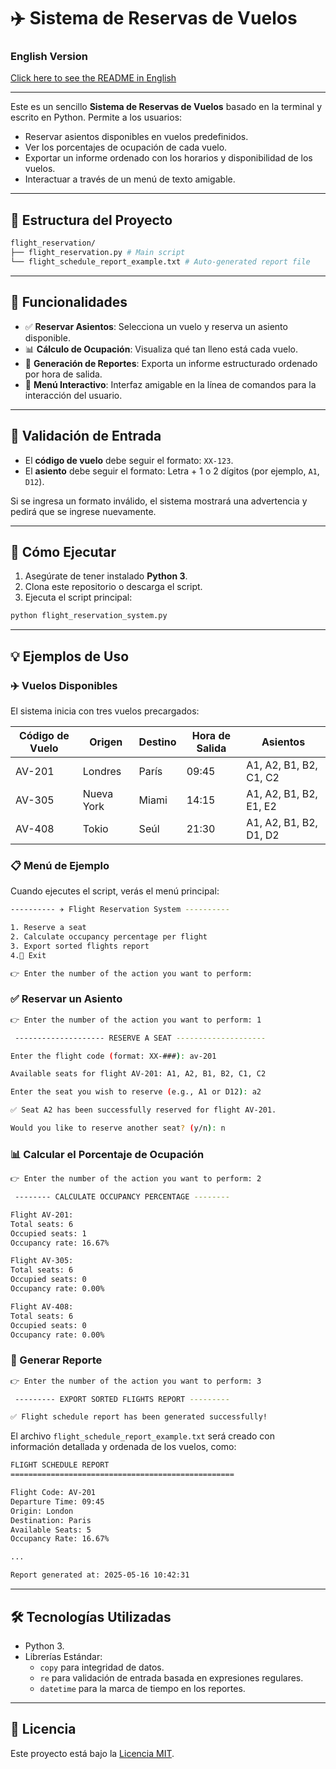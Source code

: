 # ✈️ Sistema de Reservas de Vuelos

### English Version
[Click here to see the README in English](https://github.com/Carturo8/Flight-Reservation-System/blob/main/README.md)

---

Este es un sencillo **Sistema de Reservas de Vuelos** basado en la terminal y escrito en Python. Permite a los usuarios:

- Reservar asientos disponibles en vuelos predefinidos.
- Ver los porcentajes de ocupación de cada vuelo.
- Exportar un informe ordenado con los horarios y disponibilidad de los vuelos.
- Interactuar a través de un menú de texto amigable.

---

## 📁 Estructura del Proyecto

```bash
flight_reservation/
├── flight_reservation.py # Main script
└── flight_schedule_report_example.txt # Auto-generated report file
```

---

## 🧰 Funcionalidades

- ✅ **Reservar Asientos**: Selecciona un vuelo y reserva un asiento disponible.
- 📊 **Cálculo de Ocupación**: Visualiza qué tan lleno está cada vuelo.
- 📝 **Generación de Reportes**: Exporta un informe estructurado ordenado por hora de salida.
- 💬 **Menú Interactivo**: Interfaz amigable en la línea de comandos para la interacción del usuario.

---

## 🧪 Validación de Entrada

- El **código de vuelo** debe seguir el formato: `XX-123`.
- El **asiento** debe seguir el formato: Letra + 1 o 2 dígitos (por ejemplo, `A1`, `D12`).

Si se ingresa un formato inválido, el sistema mostrará una advertencia y pedirá que se ingrese nuevamente.

---

## 🚀 Cómo Ejecutar

1. Asegúrate de tener instalado **Python 3**.  
2. Clona este repositorio o descarga el script.  
3. Ejecuta el script principal:

```bash
python flight_reservation_system.py
```

---

## 💡 Ejemplos de Uso

### ✈️ Vuelos Disponibles

El sistema inicia con tres vuelos precargados:

| Código de Vuelo | Origen   | Destino    | Hora de Salida | Asientos                   |
|-----------------|----------|------------|----------------|----------------------------|
| AV-201          | Londres  | París      | 09:45          | A1, A2, B1, B2, C1, C2     |
| AV-305          | Nueva York | Miami    | 14:15          | A1, A2, B1, B2, E1, E2     |
| AV-408          | Tokio    | Seúl       | 21:30          | A1, A2, B1, B2, D1, D2     |

### 📋 Menú de Ejemplo

Cuando ejecutes el script, verás el menú principal:

```bash
---------- ✈️ Flight Reservation System ----------

1. Reserve a seat
2. Calculate occupancy percentage per flight
3. Export sorted flights report
4.🚪 Exit

👉 Enter the number of the action you want to perform:
```

### ✅ Reservar un Asiento

```bash
👉 Enter the number of the action you want to perform: 1

 -------------------- RESERVE A SEAT --------------------

Enter the flight code (format: XX-###): av-201

Available seats for flight AV-201: A1, A2, B1, B2, C1, C2

Enter the seat you wish to reserve (e.g., A1 or D12): a2

✅ Seat A2 has been successfully reserved for flight AV-201.

Would you like to reserve another seat? (y/n): n
```

### 📊 Calcular el Porcentaje de Ocupación

```bash
👉 Enter the number of the action you want to perform: 2

 -------- CALCULATE OCCUPANCY PERCENTAGE --------

Flight AV-201:
Total seats: 6 
Occupied seats: 1 
Occupancy rate: 16.67%

Flight AV-305:
Total seats: 6 
Occupied seats: 0 
Occupancy rate: 0.00%

Flight AV-408:
Total seats: 6 
Occupied seats: 0 
Occupancy rate: 0.00%
```

### 📝 Generar Reporte

```bash
👉 Enter the number of the action you want to perform: 3

 --------- EXPORT SORTED FLIGHTS REPORT ---------

✅ Flight schedule report has been generated successfully!
```

El archivo `flight_schedule_report_example.txt` será creado con información detallada y ordenada de los vuelos, como:

```bash
FLIGHT SCHEDULE REPORT
==================================================

Flight Code: AV-201
Departure Time: 09:45
Origin: London
Destination: Paris
Available Seats: 5
Occupancy Rate: 16.67%

...

Report generated at: 2025-05-16 10:42:31
```

---

## 🛠️ Tecnologías Utilizadas

- Python 3.
- Librerías Estándar:
  - `copy` para integridad de datos.
  - `re` para validación de entrada basada en expresiones regulares.
  - `datetime` para la marca de tiempo en los reportes.

---

## 📜 Licencia

Este proyecto está bajo la [Licencia MIT](https://github.com/Carturo8/Flight-Reservation-System/blob/main/LICENSE).
